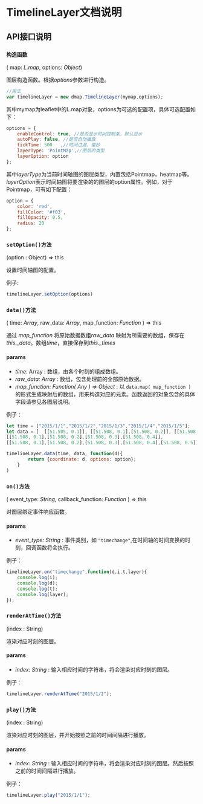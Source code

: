 # TimelineLayer文档说明

## API接口说明

### `构造函数`

( map: *L.map*, options: *Object*)

图层构造函数。根据*options*参数进行构造。

~~~javascript
//用法
var timelineLayer = new dmap.TimelineLayer(mymap,options);
~~~

其中mymap为leaflet中的L.map对象，options为可选的配置项，具体可选配置如下：

~~~javascript
options = {
    enableControl: true, //是否显示时间控制条，默认显示
    autoPlay: false, //是否自动播放
    tickTime: 500	,//时间过渡，毫秒
    layerType: 'PointMap',//图层的类型
    layerOption: option
};
~~~

其中*layerType*为当前时间轴图的图层类型，内置包括Pointmap，heatmap等。*layerOption*表示时间轴图将要渲染的的图层的option属性。例如，对于Pointmap，可有如下配置：

~~~javascript
option = {
    color: 'red',
    fillColor: '#f03',
    fillOpacity: 0.5,
    radius: 20
};
~~~

### `setOption()方法`

(option : Object) => this

设置时间轴图的配置。

例子:

~~~javascript
timelineLayer.setOption(options)
~~~

### `data()方法`

( time: *Array*, raw_data: *Array*, map_function: *Function* ) => this

通过 *map_function* 将原始数据数组*raw_data* 映射为所需要的数组，保存在 *this._data*。数组*time*，直接保存到*this._times*

#### params

- *time*: Array : 数组，由各个时刻的组成数组。
- *raw_data: Array* : 数组，包含处理前的全部原始数据。
- *map_function: Function( Any ) => Object* : 以 `data.map( map_function )` 的形式生成映射后的数组，用来构造对应的元素。函数返回的对象包含的具体字段请参见各图层说明。

例子：

~~~javascript
let time = ["2015/1/1","2015/1/2","2015/1/3","2015/1/4","2015/1/5"];
let data = [  [[51.505, 0.1]], [[51.508, 0.1],[51.508, 0.2]], [[51.508, 0.1],[51.508, 0.2],[51.508, 0.3]], 
[[51.508, 0.1],[51.508, 0.2],[51.508, 0.3],[51.508, 0.4]], 
[[51.508, 0.1],[51.508, 0.2],[51.508, 0.3],[51.508, 0.4],[51.508, 0.5]]  ];

timelineLayer.data(time, data, function(d){
        return {coordinate: d, options: option};
    }
)
~~~

### `on()方法`

( event_type: *String*, callback_function: *Function* ) => this

对图层绑定事件响应函数。

#### params

- *event_type: String* : 事件类别，如 `"timechange"`,在时间轴的时间变换的时刻，回调函数将会执行。

例子：

```javascript
timelineLayer.on("timechange",function(d,i,t,layer){
	console.log(i);
	console.log(d);
	console.log(t);
	console.log(layer);
});
```

### `renderAtTime()方法`

(index : String)

渲染对应时刻的图层。

#### params

- *index: String* : 输入相应时间的字符串，将会渲染对应时刻的图层。

例子：

~~~javascript
timelineLayer.renderAtTime("2015/1/2");
~~~

### `play()方法`

(index : String)

渲染对应时刻的图层，并开始按照之前的时间间隔进行播放。

#### params

- *index: String* : 输入相应时间的字符串，将会渲染对应时刻的图层。然后按照之前的时间间隔进行播放。

例子：

~~~javascript
timelineLayer.play("2015/1/1");
~~~

